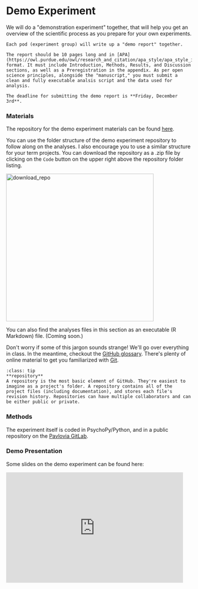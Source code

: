 # Demo Experiment

We will do a "demonstration experiment" together, that will help you get an overview of the scientific process as you prepare for your own experiments. 

```{note} Demo Report
Each pod (experiment group) will write up a "demo report" together. 

The report should be 10 pages long and in [APA](https://owl.purdue.edu/owl/research_and_citation/apa_style/apa_style_introduction.html) format. It must include Introduction, Methods, Results, and Discussion sections, as well as a Preregistration in the appendix. As per open science principles, alongside the "manuscript," you must submit a clean and fully executable analsis script and the data used for analysis. 

The deadline for submitting the demo report is **Friday, December 3rd**. 
```

### Materials
The repository for the demo experiment materials can be found [here](https://github.com/avakiai/yanny-laurel-demo). 

You can use the folder structure of the demo experiment repository to follow along on the analyses. 
I also encourage you to use a similar structure for your term projects. 
You can download the repository as a .zip file by clicking on the `Code` button on the upper right above the repository folder listing.

<img src="../static/download_repo.png" alt="download_repo" class="bg-primary" width="400px">

You can also find the analyses files in this section as an executable (R Markdown) file. (Coming soon.)

Don't worry if some of this jargon sounds strange! We'll go over everything in class. In the meantime, checkout the [GitHub glossary](https://docs.github.com/en/get-started/quickstart/github-glossary). 
There's plenty of online material to get you familiarized with [Git](https://www.gitkraken.com/learn/git/tutorials/what-is-a-git-repository).

```{admonition} Glossary
:class: tip
**repository**
A repository is the most basic element of GitHub. They're easiest to imagine as a project's folder. A repository contains all of the project files (including documentation), and stores each file's revision history. Repositories can have multiple collaborators and can be either public or private.

```

### Methods
The experiment itself is coded in PsychoPy/Python, and in a public repository on the [Pavlovia GitLab](https://gitlab.pavlovia.org/akiai/yanny-laurel).

### Demo Presentation
Some slides on the demo experiment can be found here: 

<iframe src="https://docs.google.com/presentation/d/e/2PACX-1vT8birLcEFtPtgJlgusgTMo5G4I2ukiogtCVhxkbvVy1g2lrWacwfrqB3FyeUmwEyqEME0B9WiDgJ2H/embed?start=false&loop=false&delayms=3000" frameborder="0" width="480" height="299" allowfullscreen="true" mozallowfullscreen="true" webkitallowfullscreen="true"></iframe>


